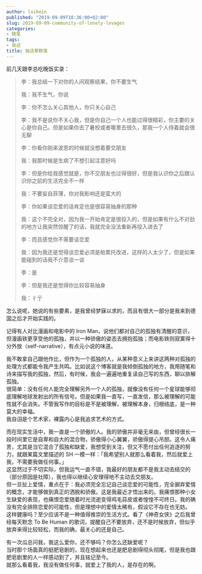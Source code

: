 ```yaml
---
author: loikein
published: "2019-09-09T18:36:00+02:00"
slug: 2019-09-09-community-of-lonely-lovages
categories:
- 随笔
tags:
- 自述
title: 独活草群落
---
```

前几天跟李总吃晚饭实录：  

> 李：我总结一下对你的人间观察结果，你不要生气 
>  
> 我：我不生气，你说  
> 
> 李：你不怎么关心其他人，你只关心自己  
> 
> 李：我不是说你不关心我，但是你自己一个人也能过得很精彩，你主要的关心是你自己。但是如果你去了暑校或者哪里去很久，那我一个人待着就会很无聊  
> 
> 李：你看你刚来波恩的时候就没想着要交朋友  
> 
> 我：我那时候是生病了不想引起注意好吗  
> 
> 李：但是你给我感觉就是，你不交朋友也过得很好，但是我认识你之后跟认识你之前的生活完全不一样  
> 
> 我：不要妄自菲薄，你对我影响还是蛮大的  
> 
> 李：你如果谈恋爱的话肯定也是很容易抽身的那种  
> 
> 我：这个不完全对，因为我一开始肯定是很投入的，但是如果有什么不对劲的地方让我突然惊醒了的话，我就完全没法重新再投入进去了  
> 
> 李：而且感觉你不需要谈恋爱  
> 
> 我：因为我还是觉得谈恋爱必须是帕累托改进，这样的人太少了，但是如果能碰到的话我不介意谈一谈  
> 
> 李：是  
> 
> 李：但是我还是觉得你比较容易抽身  
> 
> 我：彳亍

怎么说呢，她说的有些要素，是我曾经梦寐以求的，而且有很大一部分是我来到德国之后才开始实践的。

记得有人对比漫画和电影中的 Iron Man，说他们都对自己的孤独有清醒的意识，但漫画铁更享受他的孤独，并以一种骄傲的姿态去拥抱孤独；而电影铁则寂寞得十分外放（self-narrative），有点元小说的味道。

我不敢拿自己跟他作比，但作为一个孤独的人，从某种意义上来讲这两种对孤独的处理方式都能令我产生共鸣。比如说这个博客就是我倾倒孤独的地方，我用随笔和诗来描写我的孤独，然后，有时候，我会一遍遍地重复读自己写的东西，聊以排解孤独。  
很简单：没有任何人能完全理解另外一个人的孤独，就像没有任何一个星球能够彻底理解地球发射出的所有信号。但是如果我一直写，一直发信，那么被理解的可能性就不会消失。不管我写作的目标是不是被理解，被理解本身，归根结底，是一种莫大的幸福。  
我自诩是个艺术家，裸露内心是我追求艺术的方式。  

而在现实生活中，我一直是一个骄傲的人。我的骄傲并非毫无来由，但曾经很长一段时间里它是自卑和自大的混合物，骄傲得小心翼翼，骄傲得提心吊胆。这令人痛苦，尤其是当它混合了孤独和缺爱，我想受到关注，但又不愿付出任何追逐的努力，就跟某篇文里描述的 SH 一模一样：「我希望别人就那么看着我，然后就爱上我，不需要我做任何事。」  
这显然过于不切实际，但我运气一直不错，我最好的朋友都不是我主动去结交的（部分原因是社障），我也得以继续心安理得地不主动去交朋友。  
但一旦扯上爱情，重点在于：我必须完全忘记自己谈恋爱的可能性，完全摒弃爱情的概念，才能够做到真正的洒脱和骄傲。这是我最近才悟出来的。我痛恨那种小女生缺爱的表现，也痛恨恋爱随着时光流逝变得鸡毛蒜皮或者惶惶不可终日。我的确没有完全排除恋爱的可能性，但是理想中的爱情太稀有，假设它不存在也无妨。  
这样健康吗？至少应该不是一种值得推崇的生活方式。看了《神奇女侠》之后我曾经每天默念 To Be Human 的歌词，提醒自己不要放弃，还不是时候放弃，但似乎放弃来得比较轻松，而我的确，最关心的还是自己。  

有一次瓜总问我，我这么爱你，还不够吗？你怎么还缺爱呢？  
当时那个场面真的挺肥皂剧的，现在想起来也还是肥皂剧得彻头彻尾，但是我也跟肥皂剧里的人一样感动到了，并且铭记至今。  
就那么看着我，我没有做任何事，就爱上了我的人，是存在的啊。

